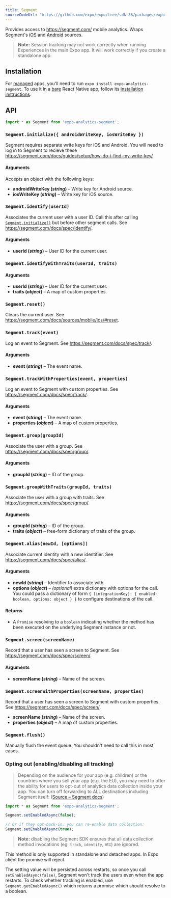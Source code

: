 ```yaml
---
title: Segment
sourceCodeUrl: "https://github.com/expo/expo/tree/sdk-36/packages/expo-analytics-segment"
---
```


Provides access to <https://segment.com/> mobile analytics. Wraps Segment's [iOS](https://segment.com/docs/sources/mobile/ios/) and [Android](https://segment.com/docs/sources/mobile/android/) sources.

> **Note:** Session tracking may not work correctly when running Experiences in the main Expo app. It will work correctly if you create a standalone app.

## Installation

For [managed](../../introduction/managed-vs-bare/#managed-workflow) apps, you'll need to run `expo install expo-analytics-segment`. To use it in a [bare](../../introduction/managed-vs-bare/#bare-workflow) React Native app, follow its [installation instructions](https://github.com/expo/expo/tree/master/packages/expo-analytics-segment).

## API

```js
import * as Segment from 'expo-analytics-segment';
```

### `Segment.initialize({ androidWriteKey, iosWriteKey })`

Segment requires separate write keys for iOS and Android. You will need to log in to Segment to recieve these <https://segment.com/docs/guides/setup/how-do-i-find-my-write-key/>

#### Arguments

Accepts an object with the following keys:

- **androidWriteKey (_string_)** – Write key for Android source.
- **iosWriteKey (_string_)** – Write key for iOS source.

### `Segment.identify(userId)`

Associates the current user with a user ID. Call this after calling [`Segment.initialize()`](#exposegmentinitialize 'Segment.initialize') but before other segment calls. See <https://segment.com/docs/spec/identify/>.

#### Arguments

- **userId (_string_)** – User ID for the current user.

### `Segment.identifyWithTraits(userId, traits)`

#### Arguments

- **userId (_string_)** – User ID for the current user.
- **traits (_object_)** – A map of custom properties.

### `Segment.reset()`

Clears the current user. See <https://segment.com/docs/sources/mobile/ios/#reset>.

### `Segment.track(event)`

Log an event to Segment. See <https://segment.com/docs/spec/track/>.

#### Arguments

- **event (_string_)** – The event name.

### `Segment.trackWithProperties(event, properties)`

Log an event to Segment with custom properties. See <https://segment.com/docs/spec/track/>.

#### Arguments

- **event (_string_)** – The event name.
- **properties (_object_)** – A map of custom properties.

### `Segment.group(groupId)`

Associate the user with a group. See <https://segment.com/docs/spec/group/>.

#### Arguments

- **groupId (_string_)** – ID of the group.

### `Segment.groupWithTraits(groupId, traits)`

Associate the user with a group with traits. See <https://segment.com/docs/spec/group/>.

#### Arguments

- **groupId (_string_)** – ID of the group.
- **traits (_object_)** – free-form dictionary of traits of the group.

### `Segment.alias(newId, [options])`

Associate current identity with a new identifier. See <https://segment.com/docs/spec/alias/>.

#### Arguments

- **newId (_string_)** – Identifier to associate with.
- **options (_object_)** – _(optional)_ extra dictionary with options for the call. You could pass a dictionary of form `{ [integrationKey]: { enabled: boolean, options: object } }` to configure destinations of the call.

#### Returns

- A `Promise` resolving to a `boolean` indicating whether the method has been executed on the underlying Segment instance or not.

### `Segment.screen(screenName)`

Record that a user has seen a screen to Segment. See <https://segment.com/docs/spec/screen/>.

#### Arguments

- **screenName (_string_)** – Name of the screen.

### `Segment.screenWithProperties(screenName, properties)`

Record that a user has seen a screen to Segment with custom properties. See <https://segment.com/docs/spec/screen/>.

- **screenName (_string_)** – Name of the screen.
- **properties (_object_)** – A map of custom properties.

### `Segment.flush()`

Manually flush the event queue. You shouldn't need to call this in most cases.

### Opting out (enabling/disabling all tracking)

> Depending on the audience for your app (e.g. children) or the countries where you sell your app (e.g. the EU), you may need to offer the ability for users to opt-out of analytics data collection inside your app. You can turn off forwarding to ALL destinations including Segment itself:
> ([Source – Segment docs](https://segment.com/docs/sources/mobile/ios/#opt-out))

```js
import * as Segment from 'expo-analytics-segment';

Segment.setEnabledAsync(false);

// Or if they opt-back-in, you can re-enable data collection:
Segment.setEnabledAsync(true);
```

> **Note:** disabling the Segment SDK ensures that all data collection method invocations (eg. `track`, `identify`, etc) are ignored.

This method is only supported in standalone and detached apps. In Expo client the promise will reject.

The setting value will be persisted across restarts, so once you call `setEnabledAsync(false)`, Segment won't track the users even when the app restarts. To check whether tracking is enabled, use `Segment.getEnabledAsync()` which returns a promise which should resolve to a boolean.
